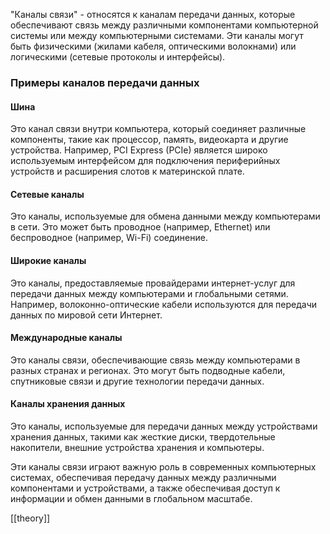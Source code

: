 "Каналы связи" - относятся к каналам передачи данных, которые обеспечивают связь между различными компонентами компьютерной системы или между компьютерными системами. Эти каналы могут быть физическими (жилами кабеля, оптическими волокнами) или логическими (сетевые протоколы и интерфейсы).
### Примеры каналов передачи данных 
#### Шинa
Это канал связи внутри компьютера, который соединяет различные компоненты, такие как процессор, память, видеокарта и другие устройства. Например, PCI Express (PCIe) является широко используемым интерфейсом для подключения периферийных устройств и расширения слотов к материнской плате.
#### Сетевые каналы
Это каналы, используемые для обмена данными между компьютерами в сети. Это может быть проводное (например, Ethernet) или беспроводное (например, Wi-Fi) соединение.
#### Широкие каналы
Это каналы, предоставляемые провайдерами интернет-услуг для передачи данных между компьютерами и глобальными сетями. Например, волоконно-оптические кабели используются для передачи данных по мировой сети Интернет.
#### Международные каналы
Это каналы связи, обеспечивающие связь между компьютерами в разных странах и регионах. Это могут быть подводные кабели, спутниковые связи и другие технологии передачи данных.
#### Каналы хранения данных
Это каналы, используемые для передачи данных между устройствами хранения данных, такими как жесткие диски, твердотельные накопители, внешние устройства хранения и компьютеры.

Эти каналы связи играют важную роль в современных компьютерных системах, обеспечивая передачу данных между различными компонентами и устройствами, а также обеспечивая доступ к информации и обмен данными в глобальном масштабе.




[[theory]]